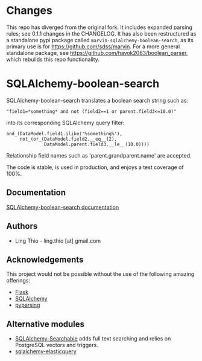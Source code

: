 # Changes
This repo has diverged from the original fork.  It includes expanded parsing rules; see 0.1.1 changes in the CHANGELOG.  It has also been restructured as a standalone pypi package called `marvin-sqlalchemy-boolean-search`, as its
primary use is for https://github.com/sdss/marvin.  For a more general standalone package, see https://github.com/havok2063/boolean_parser, which rebuilds this repo functionality.

# SQLAlchemy-boolean-search
SQLAlchemy-boolean-search translates a boolean search string such as:

    "field1=*something* and not (field2==1 or parent.field3<=10.0)"

into its corresponding SQLAlchemy query filter:

    and_(DataModel.field1.ilike('%something%'),
         not_(or_(DataModel.field2.__eq__(2),
                  DataModel.parent.field3.__le__(10.0))))

Relationship field names such as 'parent.grandparent.name' are accepted.

The code is stable, is used in production, and enjoys a test coverage of 100%.

## Documentation
[SQLAlchemy-boolean-search documentation](http://sqlalchemy-boolean-search.readthedocs.org/)

## Authors
* Ling Thio - ling.thio [at] gmail.com

## Acknowledgements
This project would not be possible without the use of the following amazing offerings:

* [Flask](http://flask.pocoo.org/)
* [SQLAlchemy](http://www.sqlalchemy.org/)
* [pyparsing](https://pyparsing.wikispaces.com/)

## Alternative modules
* [SQLAlchemy-Searchable](https://sqlalchemy-searchable.readthedocs.org/)
  adds full text searching and relies on PostgreSQL vectors and triggers.
* [sqlalchemy-elasticquery](https://github.com/loverajoel/sqlalchemy-elasticquery)

